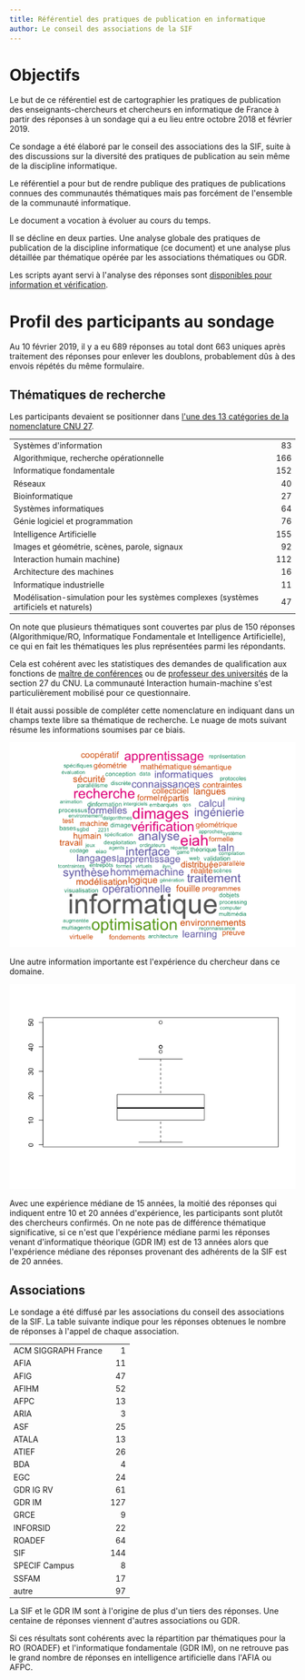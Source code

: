 ```yaml
---
title: Référentiel des pratiques de publication en informatique
author: Le conseil des associations de la SIF
---
```


# Objectifs

Le but de ce référentiel est de cartographier les pratiques
de publication des enseignants-chercheurs et chercheurs en
informatique de France à partir des réponses à un sondage
qui a eu lieu entre octobre 2018 et février 2019.

Ce sondage a été élaboré par le conseil des associations des la SIF, suite à des discussions sur la diversité des pratiques de publication au sein même de la discipline informatique.

Le référentiel a pour but de rendre publique des pratiques de publications connues des communautés thématiques mais pas forcément de l'ensemble de la communauté informatique.

Le document a vocation à évoluer au cours du temps.

Il se décline en deux parties. Une analyse globale des pratiques de publication de la discipline informatique (ce document) et une analyse plus détaillée par thématique opérée par les associations thématiques ou GDR.

Les scripts ayant servi à l'analyse des réponses sont [disponibles pour information et vérification](../scripts).

# Profil des participants au sondage

Au 10 février 2019, il y a eu 689 réponses au total dont 663 uniques après traitement des réponses pour enlever les doublons, probablement dûs à des envois répétés du même formulaire.

## Thématiques de recherche

Les participants devaient se positionner dans [l'une des 13 catégories de la nomenclature CNU 27](http://cnu27.iut2.upmf-grenoble.fr/Qualifications/Nomenclature-2013.html).

<table class="table table-striped table-hover" style="margin-left: auto; margin-right: auto;">

<tbody>

<tr><td style="text-align:left;">Systèmes d'information</td><td style="text-align:right;">83</td></tr>

<tr><td style="text-align:left;">Algorithmique, recherche opérationnelle</td><td style="text-align:right;">166</td></tr>

<tr><td style="text-align:left;">Informatique fondamentale</td><td style="text-align:right;">152</td></tr>

<tr><td style="text-align:left;">Réseaux</td><td style="text-align:right;">40</td></tr>

<tr><td style="text-align:left;">Bioinformatique</td><td style="text-align:right;">27</td></tr>

<tr><td style="text-align:left;">Systèmes informatiques</td><td style="text-align:right;">64</td></tr>

<tr><td style="text-align:left;">Génie logiciel et programmation</td><td style="text-align:right;">76</td></tr>

<tr><td style="text-align:left;">Intelligence Artificielle</td><td style="text-align:right;">155</td></tr>

<tr><td style="text-align:left;">Images et géométrie, scènes, parole, signaux</td><td style="text-align:right;">92</td></tr>

<tr><td style="text-align:left;">Interaction humain machine)</td><td style="text-align:right;">112</td></tr>

<tr><td style="text-align:left;">Architecture des machines</td><td style="text-align:right;">16</td></tr>

<tr><td style="text-align:left;">Informatique industrielle</td><td style="text-align:right;">11</td></tr>

<tr><td style="text-align:left;">Modélisation-simulation pour les systèmes complexes (systèmes artificiels et naturels) </td><td style="text-align:right;">47</td></tr>

</tbody>
</table>

On note que plusieurs thématiques sont couvertes par plus de 150 réponses (Algorithmique/RO, Informatique Fondamentale et Intelligence Artificielle), ce qui en fait les thématiques les plus représentées parmi les répondants.

Cela est cohérent avec les statistiques des demandes de qualification aux fonctions de [maître de conférences](http://cnu27.iut2.upmf-grenoble.fr/Qualifications/2019/web-stats-mc-site-public-2019.pdf) ou de [professeur des universités](http://cnu27.iut2.upmf-grenoble.fr/Qualifications/2019/web-stats-pr-site-public-2019.pdf) de la section 27 du CNU. La communauté Interaction humain-machine s'est particulièrement mobilisé pour ce questionnaire.

Il était aussi possible de compléter cette nomenclature en indiquant dans un champs texte libre sa thématique de recherche.
Le nuage de mots suivant résume les informations soumises par ce biais.

![](figure-gfm/wordcloud-1.png)

Une autre information importante est l'expérience du chercheur dans ce domaine.

![](figure-gfm/experience-1.png)

Avec une expérience médiane de 15 années, la moitié des réponses qui indiquent entre 10 et 20 années d'expérience, les participants sont plutôt des chercheurs confirmés. On ne note pas de différence thématique significative, si ce n'est que l'expérience médiane parmi les réponses venant d'informatique théorique (GDR IM) est de 13 années alors que l'expérience médiane des réponses provenant des adhérents de la SIF est de 20 années.


## Associations

Le sondage a été diffusé par les associations du conseil des associations de la SIF.
La table suivante indique pour les réponses obtenues le nombre de réponses à l'appel de chaque association.

<table class="table table-striped table-hover" style="margin-left: auto; margin-right: auto;">

<tbody>

<tr><td style="text-align:left;">ACM SIGGRAPH France</td><td style="text-align:right;">1</td></tr>

<tr><td style="text-align:left;">AFIA</td><td style="text-align:right;">11</td></tr>

<tr><td style="text-align:left;">AFIG</td><td style="text-align:right;">47</td></tr>

<tr><td style="text-align:left;">AFIHM</td><td style="text-align:right;">52</td></tr>

<tr><td style="text-align:left;">AFPC</td><td style="text-align:right;">13</td></tr>

<tr><td style="text-align:left;">ARIA</td><td style="text-align:right;">3</td></tr>

<tr><td style="text-align:left;">ASF</td><td style="text-align:right;">25</td></tr>

<tr><td style="text-align:left;">ATALA</td><td style="text-align:right;">13</td></tr>

<tr><td style="text-align:left;">ATIEF</td><td style="text-align:right;">26</td></tr>

<tr><td style="text-align:left;">BDA</td><td style="text-align:right;">4</td></tr>

<tr><td style="text-align:left;">EGC</td><td style="text-align:right;">24</td></tr>

<tr><td style="text-align:left;">GDR IG RV</td><td style="text-align:right;">61</td></tr>

<tr><td style="text-align:left;">GDR IM</td><td style="text-align:right;">127</td></tr>

<tr><td style="text-align:left;">GRCE</td><td style="text-align:right;">9</td></tr>

<tr><td style="text-align:left;">INFORSID</td><td style="text-align:right;">22</td></tr>

<tr><td style="text-align:left;">ROADEF</td><td style="text-align:right;">64</td></tr>

<tr><td style="text-align:left;">SIF</td><td style="text-align:right;">144</td></tr>

<tr><td style="text-align:left;">SPECIF Campus</td><td style="text-align:right;">8</td></tr>

<tr><td style="text-align:left;">SSFAM</td><td style="text-align:right;">17</td></tr>

<tr><td style="text-align:left;">autre</td><td style="text-align:right;">97</td></tr>

</tbody>

</table>

La SIF et le GDR IM sont à l'origine de plus d'un tiers des réponses. Une centaine de réponses
viennent d'autres associations ou GDR.

Si ces résultats sont cohérents avec la répartition par thématiques pour la RO (ROADEF) et l'informatique fondamentale (GDR IM), on ne retrouve pas le grand nombre de réponses en intelligence artificielle dans l'AFIA ou AFPC.